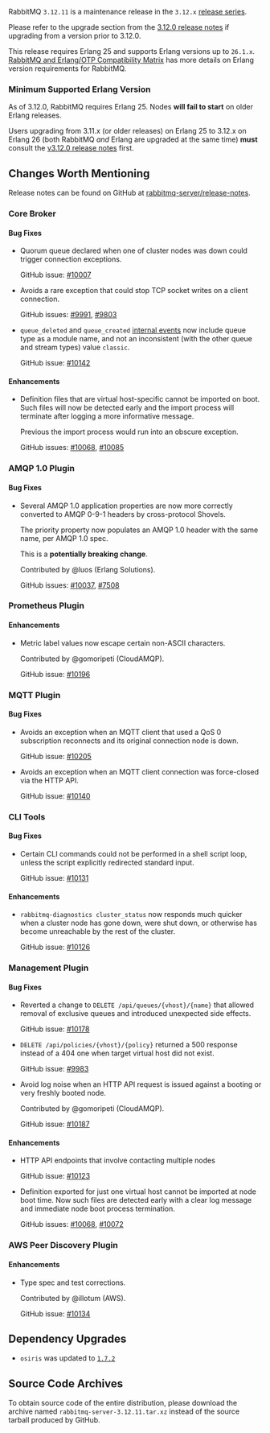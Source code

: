 RabbitMQ `3.12.11` is a maintenance release in the `3.12.x` [release series](https://www.rabbitmq.com/versions.html).

Please refer to the upgrade section from the [3.12.0 release notes](https://github.com/rabbitmq/rabbitmq-server/releases/tag/v3.12.0)
if upgrading from a version prior to 3.12.0.

This release requires Erlang 25 and supports Erlang versions up to `26.1.x`.
[RabbitMQ and Erlang/OTP Compatibility Matrix](https://www.rabbitmq.com/which-erlang.html) has more details on
Erlang version requirements for RabbitMQ.


### Minimum Supported Erlang Version

As of 3.12.0, RabbitMQ requires Erlang 25. Nodes **will fail to start** on older Erlang releases.

Users upgrading from 3.11.x (or older releases) on Erlang 25 to 3.12.x on Erlang 26
(both RabbitMQ *and* Erlang are upgraded at the same time) **must** consult
the [v3.12.0 release notes](https://github.com/rabbitmq/rabbitmq-server/releases/tag/v3.12.0) first.


## Changes Worth Mentioning

Release notes can be found on GitHub at [rabbitmq-server/release-notes](https://github.com/rabbitmq/rabbitmq-server/tree/v3.12.x/release-notes).


### Core Broker

#### Bug Fixes

 * Quorum queue declared when one of cluster nodes was down could trigger
   connection exceptions.

   GitHub issue: [#10007](https://github.com/rabbitmq/rabbitmq-server/issues/10007)

 * Avoids a rare exception that could stop TCP socket writes on a client connection.

   GitHub issues: [#9991](https://github.com/rabbitmq/rabbitmq-server/issues/9991), [#9803](https://github.com/rabbitmq/rabbitmq-server/discussions/9803)

 * `queue_deleted` and `queue_created` [internal events](https://rabbitmq.com/logging.html#internal-events) now include queue type as a module name,
   and not an inconsistent (with the other queue and stream types) value `classic`.

   GitHub issue: [#10142](https://github.com/rabbitmq/rabbitmq-server/pull/10142)

#### Enhancements

 * Definition files that are virtual host-specific cannot be imported on boot. Such files will now be
   detected early and the import process will terminate after logging a more informative message.

   Previous the import process would run into an obscure exception.

   GitHub issues: [#10068](https://github.com/rabbitmq/rabbitmq-server/issues/10068), [#10085](https://github.com/rabbitmq/rabbitmq-server/pull/10085)


### AMQP 1.0 Plugin

#### Bug Fixes

 * Several AMQP 1.0 application properties are now more correctly converted
   to AMQP 0-9-1 headers by cross-protocol Shovels.

   The priority property now populates an AMQP 1.0 header with the same name,
   per AMQP 1.0 spec.

   This is a **potentially breaking change**.

   Contributed by @luos (Erlang Solutions).

   GitHub issues: [#10037](https://github.com/rabbitmq/rabbitmq-server/pull/10037), [#7508](https://github.com/rabbitmq/rabbitmq-server/issues/7508)


### Prometheus Plugin

#### Enhancements

 * Metric label values now escape certain non-ASCII characters.

   Contributed by @gomoripeti (CloudAMQP).

   GitHub issue: [#10196](https://github.com/rabbitmq/rabbitmq-server/pull/10196)


### MQTT Plugin

#### Bug Fixes
               
 * Avoids an exception when an MQTT client that used a QoS 0 subscription reconnects
   and its original connection node is down.

   GitHub issue: [#10205](https://github.com/rabbitmq/rabbitmq-server/pull/10205)

 * Avoids an exception when an MQTT client connection was force-closed via the HTTP API.

   GitHub issue: [#10140](https://github.com/rabbitmq/rabbitmq-server/pull/10140)


### CLI Tools

#### Bug Fixes

 * Certain CLI commands could not be performed in a shell script loop, unless the script explicitly
   redirected standard input.

   GitHub issue: [#10131](https://github.com/rabbitmq/rabbitmq-server/pull/10131)

#### Enhancements

 * `rabbitmq-diagnostics cluster_status` now responds much quicker when a cluster node
   has gone down, were shut down, or otherwise has become unreachable by the rest of the cluster.

   GitHub issue: [#10126](https://github.com/rabbitmq/rabbitmq-server/pull/10126)


### Management Plugin

#### Bug Fixes

 * Reverted a change to `DELETE /api/queues/{vhost}/{name}` that allowed removal of
   exclusive queues and introduced unexpected side effects.

   GitHub issue: [#10178](https://github.com/rabbitmq/rabbitmq-server/pull/10178)

 * `DELETE /api/policies/{vhost}/{policy}` returned a 500 response instead of a 404 one
   when target virtual host did not exist.

   GitHub issue: [#9983](https://github.com/rabbitmq/rabbitmq-server/issues/9983)

 * Avoid log noise when an HTTP API request is issued against a booting
   or very freshly booted node.

   Contributed by @gomoripeti (CloudAMQP).

   GitHub issue: [#10187](https://github.com/rabbitmq/rabbitmq-server/pull/10187)

#### Enhancements

 * HTTP API endpoints that involve contacting multiple nodes 
                                                             
   GitHub issue: [#10123](https://github.com/rabbitmq/rabbitmq-server/pull/10123)

 * Definition exported for just one virtual host cannot be imported at node boot time.
   Now such files are detected early with a clear log message and immediate node boot process termination.

   GitHub issues: [#10068](https://github.com/rabbitmq/rabbitmq-server/issues/10068), [#10072](https://github.com/rabbitmq/rabbitmq-server/pull/10072)


### AWS Peer Discovery Plugin

#### Enhancements

 * Type spec and test corrections.
                        
   Contributed by @illotum (AWS).

   GitHub issue: [#10134](https://github.com/rabbitmq/rabbitmq-server/pull/10134)


## Dependency Upgrades

 * `osiris` was updated to [`1.7.2`](https://github.com/rabbitmq/osiris/releases)


## Source Code Archives

To obtain source code of the entire distribution, please download the archive named `rabbitmq-server-3.12.11.tar.xz`
instead of the source tarball produced by GitHub.
